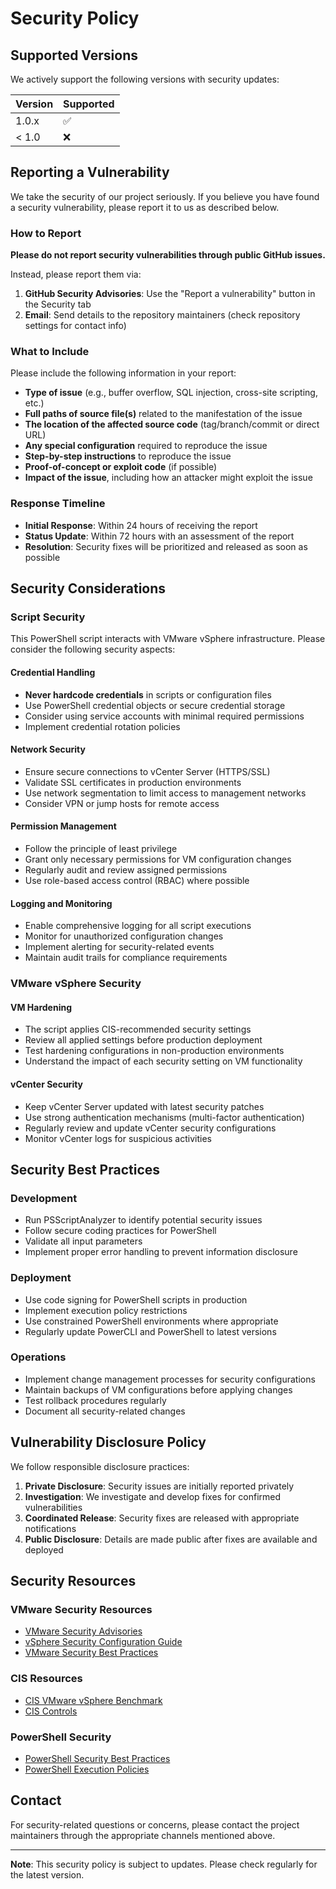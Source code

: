 # Security Policy

## Supported Versions

We actively support the following versions with security updates:

| Version | Supported          |
| ------- | ------------------ |
| 1.0.x   | :white_check_mark: |
| < 1.0   | :x:                |

## Reporting a Vulnerability

We take the security of our project seriously. If you believe you have found a security vulnerability, please report it to us as described below.

### How to Report

**Please do not report security vulnerabilities through public GitHub issues.**

Instead, please report them via:

1. **GitHub Security Advisories**: Use the "Report a vulnerability" button in the Security tab
2. **Email**: Send details to the repository maintainers (check repository settings for contact info)

### What to Include

Please include the following information in your report:

- **Type of issue** (e.g., buffer overflow, SQL injection, cross-site scripting, etc.)
- **Full paths of source file(s)** related to the manifestation of the issue
- **The location of the affected source code** (tag/branch/commit or direct URL)
- **Any special configuration** required to reproduce the issue
- **Step-by-step instructions** to reproduce the issue
- **Proof-of-concept or exploit code** (if possible)
- **Impact of the issue**, including how an attacker might exploit the issue

### Response Timeline

- **Initial Response**: Within 24 hours of receiving the report
- **Status Update**: Within 72 hours with an assessment of the report
- **Resolution**: Security fixes will be prioritized and released as soon as possible

## Security Considerations

### Script Security

This PowerShell script interacts with VMware vSphere infrastructure. Please consider the following security aspects:

#### Credential Handling
- **Never hardcode credentials** in scripts or configuration files
- Use PowerShell credential objects or secure credential storage
- Consider using service accounts with minimal required permissions
- Implement credential rotation policies

#### Network Security
- Ensure secure connections to vCenter Server (HTTPS/SSL)
- Validate SSL certificates in production environments
- Use network segmentation to limit access to management networks
- Consider VPN or jump hosts for remote access

#### Permission Management
- Follow the principle of least privilege
- Grant only necessary permissions for VM configuration changes
- Regularly audit and review assigned permissions
- Use role-based access control (RBAC) where possible

#### Logging and Monitoring
- Enable comprehensive logging for all script executions
- Monitor for unauthorized configuration changes
- Implement alerting for security-related events
- Maintain audit trails for compliance requirements

### VMware vSphere Security

#### VM Hardening
- The script applies CIS-recommended security settings
- Review all applied settings before production deployment
- Test hardening configurations in non-production environments
- Understand the impact of each security setting on VM functionality

#### vCenter Security
- Keep vCenter Server updated with latest security patches
- Use strong authentication mechanisms (multi-factor authentication)
- Regularly review and update vCenter security configurations
- Monitor vCenter logs for suspicious activities

## Security Best Practices

### Development
- Run PSScriptAnalyzer to identify potential security issues
- Follow secure coding practices for PowerShell
- Validate all input parameters
- Implement proper error handling to prevent information disclosure

### Deployment
- Use code signing for PowerShell scripts in production
- Implement execution policy restrictions
- Use constrained PowerShell environments where appropriate
- Regularly update PowerCLI and PowerShell to latest versions

### Operations
- Implement change management processes for security configurations
- Maintain backups of VM configurations before applying changes
- Test rollback procedures regularly
- Document all security-related changes

## Vulnerability Disclosure Policy

We follow responsible disclosure practices:

1. **Private Disclosure**: Security issues are initially reported privately
2. **Investigation**: We investigate and develop fixes for confirmed vulnerabilities
3. **Coordinated Release**: Security fixes are released with appropriate notifications
4. **Public Disclosure**: Details are made public after fixes are available and deployed

## Security Resources

### VMware Security Resources
- [VMware Security Advisories](https://www.vmware.com/security/advisories.html)
- [vSphere Security Configuration Guide](https://docs.vmware.com/en/VMware-vSphere/8.0/vsphere-security/)
- [VMware Security Best Practices](https://www.vmware.com/security/hardening-guides.html)

### CIS Resources
- [CIS VMware vSphere Benchmark](https://www.cisecurity.org/benchmark/vmware_vsphere)
- [CIS Controls](https://www.cisecurity.org/controls/)

### PowerShell Security
- [PowerShell Security Best Practices](https://docs.microsoft.com/en-us/powershell/scripting/security/overview)
- [PowerShell Execution Policies](https://docs.microsoft.com/en-us/powershell/module/microsoft.powershell.core/about/about_execution_policies)

## Contact

For security-related questions or concerns, please contact the project maintainers through the appropriate channels mentioned above.

---

**Note**: This security policy is subject to updates. Please check regularly for the latest version.